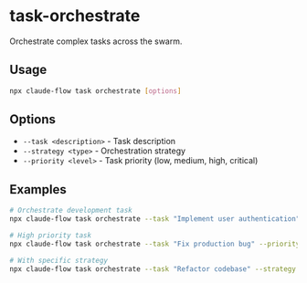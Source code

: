 # task-orchestrate

Orchestrate complex tasks across the swarm.

## Usage
```bash
npx claude-flow task orchestrate [options]
```

## Options
- `--task <description>` - Task description
- `--strategy <type>` - Orchestration strategy
- `--priority <level>` - Task priority (low, medium, high, critical)

## Examples
```bash
# Orchestrate development task
npx claude-flow task orchestrate --task "Implement user authentication"

# High priority task
npx claude-flow task orchestrate --task "Fix production bug" --priority critical

# With specific strategy
npx claude-flow task orchestrate --task "Refactor codebase" --strategy parallel
```

